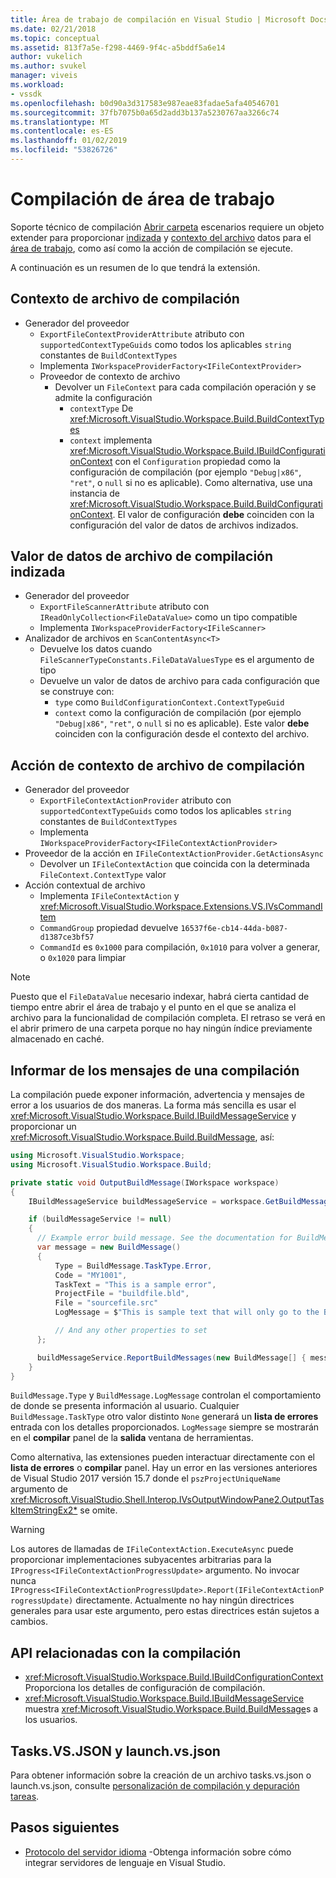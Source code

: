 ```yaml
---
title: Área de trabajo de compilación en Visual Studio | Microsoft Docs
ms.date: 02/21/2018
ms.topic: conceptual
ms.assetid: 813f7a5e-f298-4469-9f4c-a5bddf5a6e14
author: vukelich
ms.author: svukel
manager: viveis
ms.workload:
- vssdk
ms.openlocfilehash: b0d90a3d317583e987eae83fadae5afa40546701
ms.sourcegitcommit: 37fb7075b0a65d2add3b137a5230767aa3266c74
ms.translationtype: MT
ms.contentlocale: es-ES
ms.lasthandoff: 01/02/2019
ms.locfileid: "53826726"
---
```

# <a name="workspace-build"></a>Compilación de área de trabajo

Soporte técnico de compilación [Abrir carpeta](../ide/develop-code-in-visual-studio-without-projects-or-solutions.md) escenarios requiere un objeto extender para proporcionar [indizada](workspace-indexing.md) y [contexto del archivo](workspace-file-contexts.md) datos para el [área de trabajo](workspaces.md), como así como la acción de compilación se ejecute.

A continuación es un resumen de lo que tendrá la extensión.

## <a name="build-file-context"></a>Contexto de archivo de compilación

- Generador del proveedor
  - `ExportFileContextProviderAttribute` atributo con `supportedContextTypeGuids` como todos los aplicables `string` constantes de `BuildContextTypes`
  - Implementa `IWorkspaceProviderFactory<IFileContextProvider>`
  - Proveedor de contexto de archivo
    - Devolver un `FileContext` para cada compilación operación y se admite la configuración
      - `contextType` De <xref:Microsoft.VisualStudio.Workspace.Build.BuildContextTypes>
      - `context` implementa <xref:Microsoft.VisualStudio.Workspace.Build.IBuildConfigurationContext> con el `Configuration` propiedad como la configuración de compilación (por ejemplo `"Debug|x86"`, `"ret"`, o `null` si no es aplicable). Como alternativa, use una instancia de <xref:Microsoft.VisualStudio.Workspace.Build.BuildConfigurationContext>. El valor de configuración **debe** coinciden con la configuración del valor de datos de archivos indizados.

## <a name="indexed-build-file-data-value"></a>Valor de datos de archivo de compilación indizada

- Generador del proveedor
  - `ExportFileScannerAttribute` atributo con `IReadOnlyCollection<FileDataValue>` como un tipo compatible
  - Implementa `IWorkspaceProviderFactory<IFileScanner>`
- Analizador de archivos en `ScanContentAsync<T>`
  - Devuelve los datos cuando `FileScannerTypeConstants.FileDataValuesType` es el argumento de tipo
  - Devuelve un valor de datos de archivo para cada configuración que se construye con:
    - `type` como `BuildConfigurationContext.ContextTypeGuid`
    - `context` como la configuración de compilación (por ejemplo `"Debug|x86"`, `"ret"`, o `null` si no es aplicable). Este valor **debe** coinciden con la configuración desde el contexto del archivo.

## <a name="build-file-context-action"></a>Acción de contexto de archivo de compilación

- Generador del proveedor
  - `ExportFileContextActionProvider` atributo con `supportedContextTypeGuids` como todos los aplicables `string` constantes de `BuildContextTypes`
  - Implementa `IWorkspaceProviderFactory<IFileContextActionProvider>`
- Proveedor de la acción en `IFileContextActionProvider.GetActionsAsync`
  - Devolver un `IFileContextAction` que coincida con la determinada `FileContext.ContextType` valor
- Acción contextual de archivo
  - Implementa `IFileContextAction` y <xref:Microsoft.VisualStudio.Workspace.Extensions.VS.IVsCommandItem>
  - `CommandGroup` propiedad devuelve `16537f6e-cb14-44da-b087-d1387ce3bf57`
  - `CommandId` es `0x1000` para compilación, `0x1010` para volver a generar, o `0x1020` para limpiar

>[!NOTE]
>Puesto que el `FileDataValue` necesario indexar, habrá cierta cantidad de tiempo entre abrir el área de trabajo y el punto en el que se analiza el archivo para la funcionalidad de compilación completa. El retraso se verá en el abrir primero de una carpeta porque no hay ningún índice previamente almacenado en caché.

## <a name="reporting-messages-from-a-build"></a>Informar de los mensajes de una compilación

La compilación puede exponer información, advertencia y mensajes de error a los usuarios de dos maneras. La forma más sencilla es usar el <xref:Microsoft.VisualStudio.Workspace.Build.IBuildMessageService> y proporcionar un <xref:Microsoft.VisualStudio.Workspace.Build.BuildMessage>, así:

```csharp
using Microsoft.VisualStudio.Workspace;
using Microsoft.VisualStudio.Workspace.Build;

private static void OutputBuildMessage(IWorkspace workspace)
{
    IBuildMessageService buildMessageService = workspace.GetBuildMessageService();

    if (buildMessageService != null)
    {
      // Example error build message. See the documentation for BuildMessage for more information.
      var message = new BuildMessage()
      {
          Type = BuildMessage.TaskType.Error,
          Code = "MY1001",
          TaskText = "This is a sample error",
          ProjectFile = "buildfile.bld",
          File = "sourcefile.src"
          LogMessage = $"This is sample text that will only go to the Build output window pane.\n"

          // And any other properties to set
      };

      buildMessageService.ReportBuildMessages(new BuildMessage[] { message });
    }
}
```

`BuildMessage.Type` y `BuildMessage.LogMessage` controlan el comportamiento de donde se presenta información al usuario. Cualquier `BuildMessage.TaskType` otro valor distinto `None` generará un **lista de errores** entrada con los detalles proporcionados. `LogMessage` siempre se mostrarán en el **compilar** panel de la **salida** ventana de herramientas.

Como alternativa, las extensiones pueden interactuar directamente con el **lista de errores** o **compilar** panel. Hay un error en las versiones anteriores de Visual Studio 2017 versión 15.7 donde el `pszProjectUniqueName` argumento de <xref:Microsoft.VisualStudio.Shell.Interop.IVsOutputWindowPane2.OutputTaskItemStringEx2*> se omite.

>[!WARNING]
>Los autores de llamadas de `IFileContextAction.ExecuteAsync` puede proporcionar implementaciones subyacentes arbitrarias para la `IProgress<IFileContextActionProgressUpdate>` argumento. No invocar nunca `IProgress<IFileContextActionProgressUpdate>.Report(IFileContextActionProgressUpdate)` directamente. Actualmente no hay ningún directrices generales para usar este argumento, pero estas directrices están sujetos a cambios.

## <a name="build-related-apis"></a>API relacionadas con la compilación

- <xref:Microsoft.VisualStudio.Workspace.Build.IBuildConfigurationContext> Proporciona los detalles de configuración de compilación.
- <xref:Microsoft.VisualStudio.Workspace.Build.IBuildMessageService> muestra <xref:Microsoft.VisualStudio.Workspace.Build.BuildMessage>s a los usuarios.

## <a name="tasksvsjson-and-launchvsjson"></a>Tasks.VS.JSON y launch.vs.json

Para obtener información sobre la creación de un archivo tasks.vs.json o launch.vs.json, consulte [personalización de compilación y depuración tareas](../ide/customize-build-and-debug-tasks-in-visual-studio.md).

## <a name="next-steps"></a>Pasos siguientes

* [Protocolo del servidor idioma](language-server-protocol.md) -Obtenga información sobre cómo integrar servidores de lenguaje en Visual Studio.